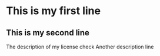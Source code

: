 # This is my first line
## This is my second line
The description of my license
check
Another description line
